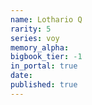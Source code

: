 ```yaml
---
name: Lothario Q
rarity: 5
series: voy
memory_alpha:
bigbook_tier: -1
in_portal: true
date:
published: true
---
```



